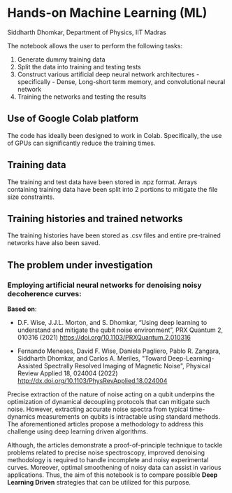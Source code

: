 # Hands-on Machine Learning (ML)

Siddharth Dhomkar, Department of Physics, IIT Madras

The notebook allows the user to perform the following tasks:
1. Generate dummy training data
2. Split the data into training and testing tests
3. Construct various artificial deep neural network architectures - specifically - Dense, Long-short term memory, and convolutional neural network
4. Training the networks and testing the results

## Use of Google Colab platform
The code has ideally been designed to work in Colab. Specifically, the use of GPUs can significantly reduce the training times.

## Training data
The training and test data have been stored in .npz format. Arrays containing training data have been split into 2 portions to mitigate the file size constraints.

## Training histories and trained networks
The training histories have been stored as .csv files and entire pre-trained networks have also been saved.

## The problem under investigation

### Employing artificial neural networks for denoising noisy decoherence curves:

**Based on**:

* D.F. Wise, J.J.L. Morton, and S. Dhomkar, “Using deep learning to understand and mitigate the qubit noise environment”, PRX Quantum 2, 010316 (2021)
https://doi.org/10.1103/PRXQuantum.2.010316

* Fernando Meneses, David F. Wise, Daniela Pagliero, Pablo R. Zangara, Siddharth Dhomkar, and Carlos A. Meriles, "Toward Deep-Learning-Assisted Spectrally Resolved Imaging of Magnetic Noise", Physical Review Applied 18, 024004 (2022)
http://dx.doi.org/10.1103/PhysRevApplied.18.024004


Precise extraction of the nature of noise acting on a qubit underpins the optimization of dynamical decoupling protocols that can mitigate such noise. However, extracting accurate noise spectra from typical time-dynamics measurements on qubits is intractable using standard methods. The aforementioned articles propose a methodology to address this challenge using deep learning driven algorithms.

Although, the articles demonstrate a proof-of-principle technique to tackle problems related to precise noise spectroscopy, improved denoising methodology is required to handle incomplete and noisy experimental curves. Moreover, optimal smoothening of noisy data can assist in various applications. Thus, the aim of this notebook is to compare possible **Deep Learning Driven** strategies that can be utilized for this purpose.

